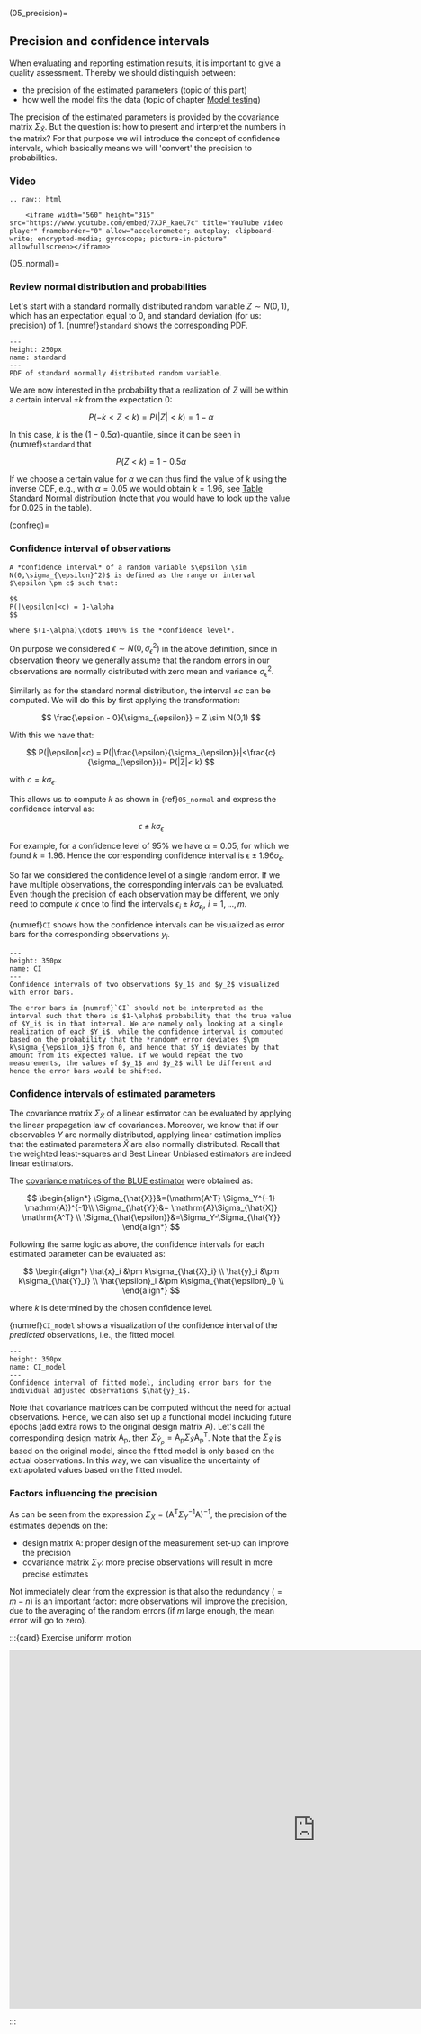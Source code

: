 (05_precision)=
## Precision and confidence intervals
When evaluating and reporting estimation results, it is important to give a quality assessment. Thereby we should distinguish between:
* the precision of the estimated parameters (topic of this part)
* how well the model fits the data (topic of chapter [Model testing](08_testing))

The precision of the estimated parameters is provided by the covariance matrix $\Sigma_{\hat{X}}$. But the question is: how to present and interpret the numbers in the matrix? For that purpose we will introduce the concept of confidence intervals, which basically means we will 'convert' the precision to probabilities.

### Video
```{eval-rst}
.. raw:: html

    <iframe width="560" height="315" src="https://www.youtube.com/embed/7XJP_kaeL7c" title="YouTube video player" frameborder="0" allow="accelerometer; autoplay; clipboard-write; encrypted-media; gyroscope; picture-in-picture" allowfullscreen></iframe>
```

(05_normal)=
### Review normal distribution and probabilities
Let's start with a standard normally distributed random variable $Z\sim N(0,1)$, which has an expectation equal to 0, and standard deviation (for us: precision) of 1. {numref}`standard` shows the corresponding PDF.

```{figure} ./figures/05_standard.png
---
height: 250px
name: standard
---
PDF of standard normally distributed random variable.
```

We are now interested in the probability that a realization of $Z$ will be within a certain interval $\pm k$ from the expectation 0:

$$
P(-k<Z<k)  = P(|Z|<k) = 1-\alpha
$$

In this case, $k$ is the $(1-0.5\alpha)$-quantile, since it can be seen in {numref}`standard` that 

$$
P(Z<k) = 1-0.5\alpha
$$ 

If we choose a certain value for $\alpha$ we can thus find the value of $k$ using the inverse CDF, e.g., with $\alpha = 0.05$ we would obtain $k=1.96$, see [Table Standard Normal distribution](table_standardnormal) (note that you would have to look up the value for 0.025 in the table).

(confreg)=
### Confidence interval of observations

```{admonition} Definition
A *confidence interval* of a random variable $\epsilon \sim N(0,\sigma_{\epsilon}^2)$ is defined as the range or interval $\epsilon \pm c$ such that:

$$
P(|\epsilon|<c) = 1-\alpha
$$

where $(1-\alpha)\cdot$ 100\% is the *confidence level*. 
```

On purpose we considered $\epsilon \sim N(0,\sigma_{\epsilon}^2)$ in the above definition, since in observation theory we generally assume that the random errors in our observations are normally distributed with zero mean and variance $\sigma^2_{\epsilon}$.

Similarly as for the standard normal distribution, the interval $\pm c$ can be computed. We will do this by first applying the transformation:

$$
\frac{\epsilon - 0}{\sigma_{\epsilon}} = Z \sim N(0,1)
$$

With this we have that:

$$
P(|\epsilon|<c) = P(|\frac{\epsilon}{\sigma_{\epsilon}}|<\frac{c}{\sigma_{\epsilon}})= P(|Z|< k)
$$

with $c = k\sigma_{\epsilon}$.

This allows us to compute $k$ as shown in {ref}`05_normal` and express the confidence interval as:

$$
\epsilon \pm k\sigma_{\epsilon}
$$

For example, for a confidence level of 95\% we have $\alpha = 0.05$, for which we found $k=1.96$. Hence the corresponding confidence interval is $\epsilon \pm 1.96\sigma_{\epsilon}$.

So far we considered the confidence level of a single random error. If we have multiple observations, the corresponding intervals can be evaluated. Even though the precision of each observation may be different, we only need to compute $k$ once to find the intervals $\epsilon_i \pm k\sigma_{\epsilon_i}$, $i=1,\ldots,m$.

{numref}`CI` shows how the confidence intervals can be visualized as error bars for the corresponding observations $y_i$.

```{figure} ./figures/05_CI.png
---
height: 350px
name: CI
---
Confidence intervals of two observations $y_1$ and $y_2$ visualized with error bars.
```

```{note}
The error bars in {numref}`CI` should not be interpreted as the interval such that there is $1-\alpha$ probability that the true value of $Y_i$ is in that interval. We are namely only looking at a single realization of each $Y_i$, while the confidence interval is computed based on the probability that the *random* error deviates $\pm k\sigma_{\epsilon_i}$ from 0, and hence that $Y_i$ deviates by that amount from its expected value. If we would repeat the two measurements, the values of $y_1$ and $y_2$ will be different and hence the error bars would be shifted. 
```
### Confidence intervals of estimated parameters
The covariance matrix $\Sigma_{\hat{X}}$ of a linear estimator can be evaluated by applying the linear propagation law of covariances. Moreover, we know that if our observables $Y$ are normally distributed, applying linear estimation implies that the estimated parameters $\hat{X}$ are also normally distributed. Recall that the weighted least-squares and Best Linear Unbiased estimators are indeed linear estimators.

The [covariance matrices of the BLUE estimator](04_cov) were obtained as:

$$
\begin{align*}
\Sigma_{\hat{X}}&=(\mathrm{A^T} \Sigma_Y^{-1} \mathrm{A})^{-1}\\
\Sigma_{\hat{Y}}&= \mathrm{A}\Sigma_{\hat{X}} \mathrm{A^T} \\
\Sigma_{\hat{\epsilon}}&=\Sigma_Y-\Sigma_{\hat{Y}}
\end{align*}
$$

Following the same logic as above, the confidence intervals for each estimated parameter can be evaluated as:

$$
\begin{align*}
\hat{x}_i &\pm k\sigma_{\hat{X}_i} \\
\hat{y}_i &\pm k\sigma_{\hat{Y}_i} \\
\hat{\epsilon}_i &\pm k\sigma_{\hat{\epsilon}_i} \\
\end{align*}
$$

where $k$ is determined by the chosen confidence level.

{numref}`CI_model` shows a visualization of the confidence interval of the *predicted* observations, i.e., the fitted model.

```{figure} ./figures/05_CI_model.png
---
height: 350px
name: CI_model
---
Confidence interval of fitted model, including error bars for the individual adjusted observations $\hat{y}_i$.
```

Note that covariance matrices can be computed without the need for actual observations. Hence, we can also set up a functional model including future epochs (add extra rows to the original design matrix $\mathrm{A}$). Let's call the corresponding design matrix $\mathrm{A_p}$, then $\Sigma_{\hat{Y}_p}= \mathrm{A_p}\Sigma_{\hat{X}} \mathrm{A_p^T}$. Note that the $\Sigma_{\hat{X}}$ is based on the original model, since the fitted model is only based on the actual observations. In this way, we can visualize the uncertainty of extrapolated values based on the fitted model.

### Factors influencing the precision
As can be seen from the expression $\Sigma_{\hat{X}}=(\mathrm{A^T} \Sigma_Y^{-1} \mathrm{A})^{-1}$, the precision of the estimates depends on the:
* design matrix $\mathrm{A}$: proper design of the measurement set-up can improve the precision
* covariance matrix $\Sigma_Y$: more precise observations will result in more precise estimates

Not immediately clear from the expression is that also the redundancy ($=m-n$) is an important factor: more observations will improve the precision, due to the averaging of the random errors (if $m$ large enough, the mean error will go to zero).

:::{card} Exercise uniform motion

<iframe src="https://tudelft.h5p.com/content/1292062157562749767/embed" aria-label="quiz_uniform_motion" width="1088" height="637" frameborder="0" allowfullscreen="allowfullscreen" allow="autoplay *; geolocation *; microphone *; camera *; midi *; encrypted-media *"></iframe><script src="https://tudelft.h5p.com/js/h5p-resizer.js" charset="UTF-8"></script>

:::
